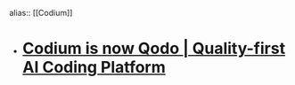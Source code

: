 alias:: [[Codium]]

- # [Codium is now Qodo | Quality-first AI Coding Platform](https://www.qodo.ai/)